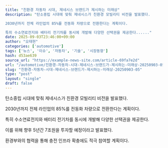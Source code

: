 ```yaml
---
title: "친환경 자동차 시대, 제네시스 브랜드가 제시하는 미래상"
description: "탄소중립 시대에 맞춰 제네시스가 친환경 모빌리티 비전을 발표했다.

2030년까지 전체 라인업의 85%를 전동화 차량으로 전환한다는 계획이다.

특히 수소연료전지와 배터리 전기차를 동시에 개발해 다양한 선택권을 제공한다......"
date: 2025-09-03T23:46:00+09:00
author: "오태현"
categories: ['automotive']
tags: ['뉴스', '이슈', '자동차', '기술', '시장동향']
hash: d53ae639
source_url: "https://example-news-site.com/article-69fa7e2d"
url: "/automotive/친환경-자동차-시대-제네시스-브랜드가-제시하는-미래상-20250903-05/"
slug: "친환경-자동차-시대-제네시스-브랜드가-제시하는-미래상-20250903-05"
type: "post"
layout: "single"
draft: false
---
```


탄소중립 시대에 맞춰 제네시스가 친환경 모빌리티 비전을 발표했다.

2030년까지 전체 라인업의 85%를 전동화 차량으로 전환한다는 계획이다.

특히 수소연료전지와 배터리 전기차를 동시에 개발해 다양한 선택권을 제공한다.

이를 위해 향후 5년간 7조원을 투자할 예정이라고 발표했다.

환경부와의 협력을 통해 충전 인프라 확충에도 적극 참여할 계획이다.